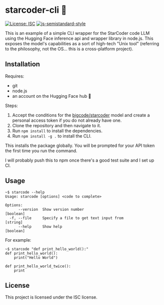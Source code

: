 # starcoder-cli 🌟
[![License: ISC](https://img.shields.io/badge/License-ISC-blue.svg)](https://opensource.org/licenses/ISC)
[![js-semistandard-style](https://img.shields.io/badge/code%20style-semistandard-brightgreen.svg)](https://github.com/standard/semistandard)


This is an example of a simple CLI wrapper for the StarCoder code LLM using the Hugging Face inference api and wrapper library in node.js. This exposes the model's capabilities as a sort of high-tech "Unix tool" (referring to the philosophy, not the OS... this is a cross-platform project).



## Installation
Requires:
- git
- node.js
- an account on the Hugging Face hub 🤗

Steps:

1. Accept the conditions for the [bigcode/starcoder](https://huggingface.co/bigcode/starcoder) model and create a personal access token if you do not already have one.
2. Clone the repository and then navigate to it.
3. Run ```npm install``` to install the dependencies.
4. Run ```npm install -g .``` to install the CLI.

This installs the package globally. You will be prompted for your API token the first time you run the command.

I will probably push this to npm once there's a good test suite and I set up CI.

## Usage

```
~$ starcode --help
Usage: starcode [options] <code to complete>

Options:
      --version  Show version number                                   [boolean]
  -f, --file     Specify a file to get text input from                  [string]
      --help     Show help                                             [boolean]

```
For example:

```
~$ starcode "def print_hello_world():"
def print_hello_world():
    print("Hello World")

def print_hello_world_twice():
    print
```

## License

This project is licensed under the ISC license.
